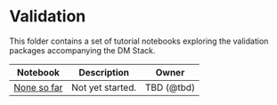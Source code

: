 # Validation

This folder contains a set of tutorial notebooks exploring the validation packages accompanying the DM Stack.

| Notebook   | Description  | Owner  |
|---|---|---|
| [None so far]() | Not yet started. | TBD (@tbd) |
